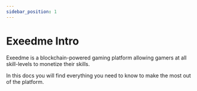 ```yaml
---
sidebar_position: 1
---
```


# Exeedme Intro

Exeedme is a blockchain-powered gaming platform allowing gamers at all skill-levels to monetize their skills.

In this docs you will find everything you need to know to make the most out of the platform.
